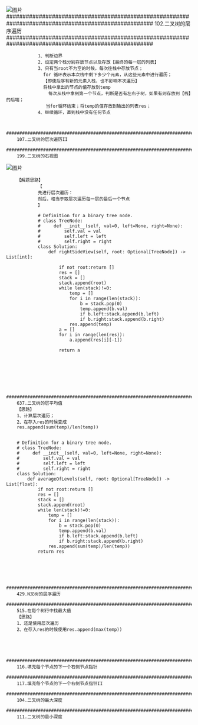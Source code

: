 ![图片](https://user-images.githubusercontent.com/38878365/188391854-a6d551ba-aeef-4772-8f42-db50d4c47338.png)
        #####################################################################################################
        102.二叉树的层序遍历
        #####################################################################################################
        
                1、判断边界
                2、设定两个栈分别存放节点以及存放【最终的每一层的列表】
                3、只有当root不为空的时候，每次往栈中存放节点；
                  for 循环表示本次栈中剩下多少个元素，从这些元素中进行遍历；
                  【即使后序有新的元素入栈，也不影响本次遍历】
                  将栈中拿出的节点的值存放到temp
                    每次从栈中拿到第一个节点，判断是否有左右子树，如果有则存放到【栈】的后端；
                   当for循环结束；将temp的值存放到输出的列表res；
                4、继续循环，直到栈中没有任何节点


        #####################################################################################################
        107.二叉树的层次遍历II
        #####################################################################################################
        199.二叉树的右视图
        
![图片](https://user-images.githubusercontent.com/38878365/188400585-b0ac791a-6caa-4f6f-9b99-0828315296fb.png)
        
        【解题思路】
                【
                先进行层次遍历：
                然后，相当于取层次遍历每一层的最后一个节点
                】
                
                # Definition for a binary tree node.
                # class TreeNode:
                #     def __init__(self, val=0, left=None, right=None):
                #         self.val = val
                #         self.left = left
                #         self.right = right
                class Solution:
                    def rightSideView(self, root: Optional[TreeNode]) -> List[int]:

                        if not root:return []
                        res = []
                        stack = []
                        stack.append(root)
                        while len(stack)!=0:
                            temp = []
                            for i in range(len(stack)):
                                b = stack.pop(0)
                                temp.append(b.val)
                                if b.left:stack.append(b.left)
                                if b.right:stack.append(b.right)
                            res.append(temp)
                        a = []
                        for i in range(len(res)):
                            a.append(res[i][-1])

                        return a
        
        
        
        
        
        
        
        #####################################################################################################
        637.二叉树的层平均值
        【思路】
        1、计算层次遍历；
        2、在存入res的时候变成
        res.append(sum(temp)/len(temp))
        
        
        # Definition for a binary tree node.
        # class TreeNode:
        #     def __init__(self, val=0, left=None, right=None):
        #         self.val = val
        #         self.left = left
        #         self.right = right
        class Solution:
            def averageOfLevels(self, root: Optional[TreeNode]) -> List[float]:
                if not root:return []
                res = []
                stack = []
                stack.append(root)
                while len(stack)!=0:
                    temp = []
                    for i in range(len(stack)):
                        b = stack.pop(0)
                        temp.append(b.val)
                        if b.left:stack.append(b.left)
                        if b.right:stack.append(b.right)
                    res.append(sum(temp)/len(temp))
                return res        
        
        
        
         
        
        ##################################################################################################### 
        429.N叉树的层序遍历
        ##################################################################################################### 
        515.在每个树行中找最大值
        【思路】
        1、还是使用层次遍历
        2、在存入res的时候使用res.append(max(temp))
        
        
        
        
        #####################################################################################################
        116.填充每个节点的下一个右侧节点指针
         #####################################################################################################
        117.填充每个节点的下一个右侧节点指针II
         #####################################################################################################
        104.二叉树的最大深度
         #####################################################################################################
        111.二叉树的最小深度    
